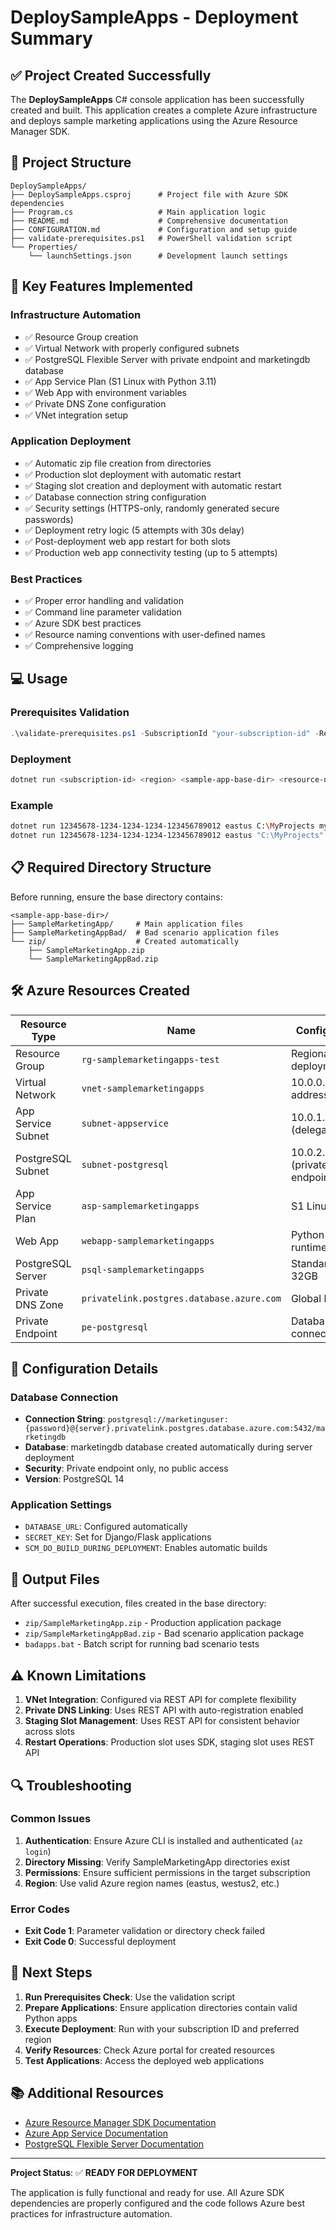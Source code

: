# DeploySampleApps - Deployment Summary

## ✅ Project Created Successfully

The **DeploySampleApps** C# console application has been successfully created and built. This application creates a complete Azure infrastructure and deploys sample marketing applications using the Azure Resource Manager SDK.

## 📁 Project Structure

```
DeploySampleApps/
├── DeploySampleApps.csproj      # Project file with Azure SDK dependencies
├── Program.cs                   # Main application logic
├── README.md                    # Comprehensive documentation
├── CONFIGURATION.md             # Configuration and setup guide
├── validate-prerequisites.ps1   # PowerShell validation script
└── Properties/
    └── launchSettings.json      # Development launch settings
```

## 🚀 Key Features Implemented

### Infrastructure Automation
- ✅ Resource Group creation
- ✅ Virtual Network with properly configured subnets
- ✅ PostgreSQL Flexible Server with private endpoint and marketingdb database
- ✅ App Service Plan (S1 Linux with Python 3.11)
- ✅ Web App with environment variables
- ✅ Private DNS Zone configuration
- ✅ VNet integration setup

### Application Deployment
- ✅ Automatic zip file creation from directories
- ✅ Production slot deployment with automatic restart
- ✅ Staging slot creation and deployment with automatic restart
- ✅ Database connection string configuration
- ✅ Security settings (HTTPS-only, randomly generated secure passwords)
- ✅ Deployment retry logic (5 attempts with 30s delay)
- ✅ Post-deployment web app restart for both slots
- ✅ Production web app connectivity testing (up to 5 attempts)

### Best Practices
- ✅ Proper error handling and validation
- ✅ Command line parameter validation
- ✅ Azure SDK best practices
- ✅ Resource naming conventions with user-defined names
- ✅ Comprehensive logging

## 💻 Usage

### Prerequisites Validation
```powershell
.\validate-prerequisites.ps1 -SubscriptionId "your-subscription-id" -Region "eastus" -SampleAppBaseDir "C:\MyProjects"
```

### Deployment
```bash
dotnet run <subscription-id> <region> <sample-app-base-dir> <resource-name>
```

### Example
```bash
dotnet run 12345678-1234-1234-1234-123456789012 eastus C:\MyProjects mymarketingapp
dotnet run 12345678-1234-1234-1234-123456789012 eastus "C:\MyProjects"
```

## 📋 Required Directory Structure

Before running, ensure the base directory contains:
```
<sample-app-base-dir>/
├── SampleMarketingApp/     # Main application files
├── SampleMarketingAppBad/  # Bad scenario application files
└── zip/                    # Created automatically
    ├── SampleMarketingApp.zip
    └── SampleMarketingAppBad.zip
```

## 🛠️ Azure Resources Created

| Resource Type | Name | Configuration |
|---------------|------|---------------|
| Resource Group | `rg-samplemarketingapps-test` | Regional deployment |
| Virtual Network | `vnet-samplemarketingapps` | 10.0.0.0/16 address space |
| App Service Subnet | `subnet-appservice` | 10.0.1.0/24 (delegated) |
| PostgreSQL Subnet | `subnet-postgresql` | 10.0.2.0/24 (private endpoint) |
| App Service Plan | `asp-samplemarketingapps` | S1 Linux tier |
| Web App | `webapp-samplemarketingapps` | Python 3.11 runtime |
| PostgreSQL Server | `psql-samplemarketingapps` | Standard_B1ms, 32GB |
| Private DNS Zone | `privatelink.postgres.database.azure.com` | Global location |
| Private Endpoint | `pe-postgresql` | Database connectivity |

## 🔧 Configuration Details

### Database Connection
- **Connection String**: `postgresql://marketinguser:{password}@{server}.privatelink.postgres.database.azure.com:5432/marketingdb`
- **Database**: marketingdb database created automatically during server deployment
- **Security**: Private endpoint only, no public access
- **Version**: PostgreSQL 14

### Application Settings
- `DATABASE_URL`: Configured automatically
- `SECRET_KEY`: Set for Django/Flask applications
- `SCM_DO_BUILD_DURING_DEPLOYMENT`: Enables automatic builds

## 📝 Output Files

After successful execution, files created in the base directory:
- `zip/SampleMarketingApp.zip` - Production application package
- `zip/SampleMarketingAppBad.zip` - Bad scenario application package  
- `badapps.bat` - Batch script for running bad scenario tests

## ⚠️ Known Limitations

1. **VNet Integration**: Configured via REST API for complete flexibility
2. **Private DNS Linking**: Uses REST API with auto-registration enabled
3. **Staging Slot Management**: Uses REST API for consistent behavior across slots
4. **Restart Operations**: Production slot uses SDK, staging slot uses REST API

## 🔍 Troubleshooting

### Common Issues
1. **Authentication**: Ensure Azure CLI is installed and authenticated (`az login`)
2. **Directory Missing**: Verify SampleMarketingApp directories exist
3. **Permissions**: Ensure sufficient permissions in the target subscription
4. **Region**: Use valid Azure region names (eastus, westus2, etc.)

### Error Codes
- **Exit Code 1**: Parameter validation or directory check failed
- **Exit Code 0**: Successful deployment

## 🚀 Next Steps

1. **Run Prerequisites Check**: Use the validation script
2. **Prepare Applications**: Ensure application directories contain valid Python apps
3. **Execute Deployment**: Run with your subscription ID and preferred region
4. **Verify Resources**: Check Azure portal for created resources
5. **Test Applications**: Access the deployed web applications

## 📚 Additional Resources

- [Azure Resource Manager SDK Documentation](https://docs.microsoft.com/en-us/dotnet/api/overview/azure/resourcemanager-readme)
- [Azure App Service Documentation](https://docs.microsoft.com/en-us/azure/app-service/)
- [PostgreSQL Flexible Server Documentation](https://docs.microsoft.com/en-us/azure/postgresql/flexible-server/)

---

**Project Status**: ✅ **READY FOR DEPLOYMENT**

The application is fully functional and ready for use. All Azure SDK dependencies are properly configured and the code follows Azure best practices for infrastructure automation.
